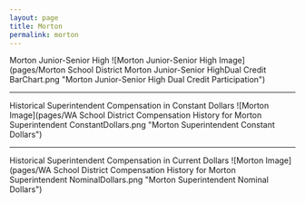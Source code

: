 ```yaml
---
layout: page
title: Morton
permalink: morton
---
```



Morton Junior-Senior High
![Morton Junior-Senior High Image](pages/Morton School District Morton Junior-Senior HighDual Credit BarChart.png "Morton Junior-Senior High Dual Credit Participation")

___

Historical Superintendent Compensation in Constant Dollars
![Morton Image](pages/WA School District Compensation History for Morton Superintendent ConstantDollars.png "Morton Superintendent Constant Dollars")

___

Historical Superintendent Compensation in Current Dollars
![Morton Image](pages/WA School District Compensation History for Morton Superintendent NominalDollars.png "Morton Superintendent Nominal Dollars")